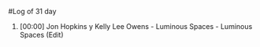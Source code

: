 #Log of 31 day

1. [00:00] Jon Hopkins y Kelly Lee Owens - Luminous Spaces - Luminous Spaces (Edit)
